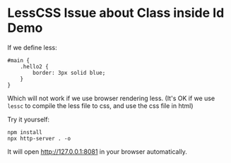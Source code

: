 LessCSS Issue about Class inside Id Demo
==================================================

If we define less:

```
#main {
    .hello2 {
        border: 3px solid blue;
    }
}
```

Which will not work if we use browser rendering less. (It's OK if we use `lessc` to compile the less file to css, and use the css file in html)

Try it yourself:

```
npm install
npx http-server . -o
```

It will open <http://127.0.0.1:8081> in your browser automatically.
